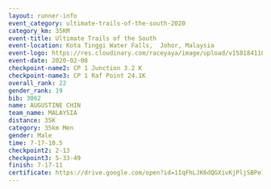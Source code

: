 ```yaml
--- 
layout: runner-info 
event_category: ultimate-trails-of-the-south-2020 
category_km: 35KM 
event-title: Ultimate Trails of the South 
event-location: Kota Tinggi Water Falls,  Johor, Malaysia 
event-logo: https://res.cloudinary.com/raceyaya/image/upload/v1581841103/logo/2020/ultimate-trails-2020_i93dfj.jpg 
event-date: 2020-02-08 
checkpoint-name2: CP 1 Junction 3.2 K 
checkpoint-name3: CP 1 Raf Point 24.1K 
overall_rank: 22
gender_rank: 19
bib: 3062
name: AUGUSTINE CHIN
team_name: MALAYSIA
distance: 35K
category: 35km Men
gender: Male
time: 7-17-10.5
checkpoint2: 2-13
checkpoint3: 5-33-49
finish: 7-17-11
certificate: https://drive.google.com/open?id=1IqFhLJK6dQGXivKjPljSBPe1kH24Y7Lx
--- 
```

